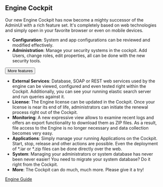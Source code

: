 ## Engine Cockpit

Our new Engine Cockpit has now become a mighty successor of the AdminUI with a rich feature set.
It's completely based on web technologies and simply open in your favorite browser or even on mobile devices.

* **Configuration**: System and app configurations can be reviewed and modified effectively.
* **Administration**: Manage your security systems in the cockpit. Add Users, change roles, edit properties, all can be done with the new security tools.

<button type="button" class="button collapsible">More features</button>
<div class="collapsible-content" markdown="1">

 * __External Services__: Database, SOAP or REST web services used by the engine can be viewed, configured and even tested right within the Cockpit. Additionally, you can see your running elastic search server and run queries against it.
 * __License__: The Engine license can be updated in the Cockpit. Once your license is near its end of life, administrators can initiate the renewal process right out of the Cockpit.
 * __Monitoring__: A new expressive view allows to examine recent logs and offers an export functionality to download them as ZIP files. As a result, file access to the Engine is no longer necessary and data collection becomes very easy.
 * __Applications__: Simply manage your running Applications on the Cockpit. Start, stop, release and other actions are possible. Even the deployment of *.iar or *.zip files can be done directly over the web.
 * __System__: Managing your administrators or system database has never been never easier! You need to migrate your system database? Do it right from the Cockpit.
 * __More__: The Cockpit can do much, much more. Please give it a try!
 
</div>

<div class="short-links">
	<a href="${docBaseUrl}/engine-guide/tool-reference/engine-cockpit/index.html"
		target="_blank">
		<i class="fas fa-book"></i> Engine Guide
	</a>
</div>
